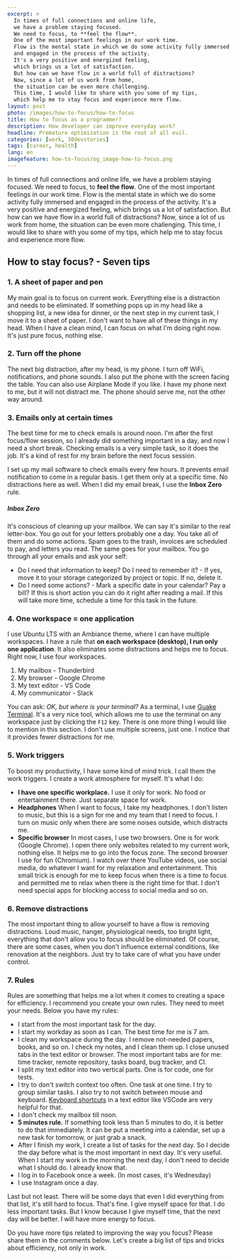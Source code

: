 ```yaml
---
excerpt: >
  In times of full connections and online life,
  we have a problem staying focused.
  We need to focus, to **feel the flow**.
  One of the most important feelings in our work time.
  Flow is the mental state in which we do some activity fully immersed
  and engaged in the process of the activity.
  It's a very positive and energized feeling,
  which brings us a lot of satisfaction.
  But how can we have flow in a world full of distractions?
  Now, since a lot of us work from home,
  the situation can be even more challenging.
  This time, I would like to share with you some of my tips,
  which help me to stay focus and experience more flow.
layout: post
photo: /images/how-to-focus/how-to-focus
title: How to focus as a programmer?
description: How developer can improve everyday work?
headline: Premature optimization is the root of all evil.
categories: [work, 30devstories]
tags: [career, health]
lang: en
imagefeature: how-to-focus/og_image-how-to-focus.png
---
```


In times of full connections and online life, we have a problem staying focused. We need to focus, to **feel the flow**. One of the most important feelings in our work time. Flow is the mental state in which we do some activity fully immersed and engaged in the process of the activity. It's a very positive and energized feeling, which brings us a lot of satisfaction. But how can we have flow in a world full of distractions? Now, since a lot of us work from home, the situation can be even more challenging. This time, I would like to share with you some of my tips, which help me to stay focus and experience more flow.

## How to stay focus? - Seven tips

### 1. A sheet of paper and pen

My main goal is to focus on current work. Everything else is a distraction and needs to be eliminated. If something pops up in my head like a shopping list, a new idea for dinner, or the next step in my current task, I move it to a sheet of paper. I don't want to have all of these things in my head. When I have a clean mind, I can focus on what I'm doing right now. It's just pure focus, nothing else.

### 2. Turn off the phone

The next big distraction, after my head, is my phone. I turn off WiFi, notifications, and phone sounds. I also put the phone with the screen facing the table. You can also use Airplane Mode if you like. I have my phone next to me, but it will not distract me. The phone should serve me, not the other way around.

### 3. Emails only at certain times

The best time for me to check emails is around noon. I'm after the first focus/flow session, so I already did something important in a day, and now I need a short break. Checking emails is a very simple task, so it does the job. It's a kind of rest for my brain before the next focus session.

I set up my mail software to check emails every few hours. It prevents email notification to come in a regular basis. I get them only at a specific time. No distractions here as well. When I did my email break, I use the **Inbox Zero** rule.

##### Inbox Zero

It's conscious of cleaning up your mailbox. We can say it's similar to the real letter-box. You go out for your letters probably one a day. You take all of them and do some actions. Spam goes to the trash, invoices are scheduled to pay, and letters you read. The same goes for your mailbox. You go through all your emails and ask your self:
- Do I need that information to keep? Do I need to remember it? - If yes, move it to your storage categorized by project or topic. If no, delete it.
- Do I need some actions? - Mark a specific date in your calendar? Pay a bill? If this is short action you can do it right after reading a mail. If this will take more time, schedule a time for this task in the future.

### 4. One workspace = one application

I use Ubuntu LTS with an Ambiance theme, where I can have multiple workspaces. I have a rule that **on each workspace (desktop), I run only one application**. It also eliminates some distractions and helps me to focus. Right now, I use four workspaces.

1. My mailbox - Thunderbird
2. My browser - Google Chrome
3. My text editor - VS Code
4. My communicator - Slack

You can ask: _OK, but where is your terminal?_ As a terminal, I use [Guake Terminal]({{site.baseurl}}/guake-terminal "Introduction to Guake Terminal"). It's a very nice tool, which allows me to use the terminal on any workspace just by clicking the `F12` key. There is one more thing I would like to mention in this section. I don't use multiple screens, just one. I notice that it provides fewer distractions for me.

### 5. Work triggers

To boost my productivity, I have some kind of mind trick. I call them the work triggers. I create a work atmosphere for myself. It's what I do:
- **I have one specific workplace.** I use it only for work. No food or entertainment there. Just separate space for work.
- **Headphones** When I want to focus, I take my headphones. I don't listen to music, but this is a sign for me and my team that I need to focus. I turn on music only when there are some noises outside, which distracts me.
- **Specific browser** In most cases, I use two browsers. One is for work (Google Chrome). I open there only websites related to my current work, nothing else. It helps me to go into the focus zone. The second browser I use for fun (Chromium). I watch over there YouTube videos, use social media, do whatever I want for my relaxation and entertainment. This small trick is enough for me to keep focus when there is a time to focus and permitted me to relax when there is the right time for that. I don't need special apps for blocking access to social media and so on.

### 6. Remove distractions

The most important thing to allow yourself to have a flow is removing distractions. Loud music, hanger, physiological needs, too bright light, everything that don't allow you to focus should be eliminated. Of course, there are some cases, when you don't influence external conditions, like renovation at the neighbors. Just try to take care of what you have under control.

### 7. Rules

Rules are something that helps me a lot when it comes to creating a space for efficiency. I recommend you create your own rules. They need to meet your needs. Below you have my rules:

- I start from the most important task for the day.
- I start my workday as soon as I can. The best time for me is 7 am.
- I clean my workspace during the day. I remove not-needed papers, books, and so on. I check my notes, and I clean them up. I close unused tabs in the text editor or browser. The most important tabs are for me: time tracker, remote repository, tasks board, bug tracker, and CI.
- I split my text editor into two vertical parts. One is for code, one for tests.
- I try to don't switch context too often. One task at one time. I try to group similar tasks. I also try to not switch between mouse and keyboard. [Keyboard shortcuts]({{site.baseurl}}/visual-studio-code "Shortcuts in VSCode") in a text editor like VSCode are very helpful for that.
- I don't check my mailbox till noon.
- **5 minutes rule.** If something took less than 5 minutes to do, it is better to do that immediately. It can be put a meeting into a calendar, set up a new task for tomorrow, or just grab a snack.
- After I finish my work, I create a list of tasks for the next day. So I decide the day before what is the most important in next day. It's very useful. When I start my work in the morning the next day, I don't need to decide what I should do. I already know that.
- I log in to Facebook once a week. (In most cases, it's Wednesday)
- I use Instagram once a day.

Last but not least. There will be some days that even I did everything from that list, it's still hard to focus. That's fine. I give myself space for that. I do less important tasks. But I know because I give myself time, that the next day will be better. I will have more energy to focus.

Do you have more tips related to improving the way you focus? Please share them in the comments below. Let's create a big list of tips and tricks about efficiency, not only in work.
